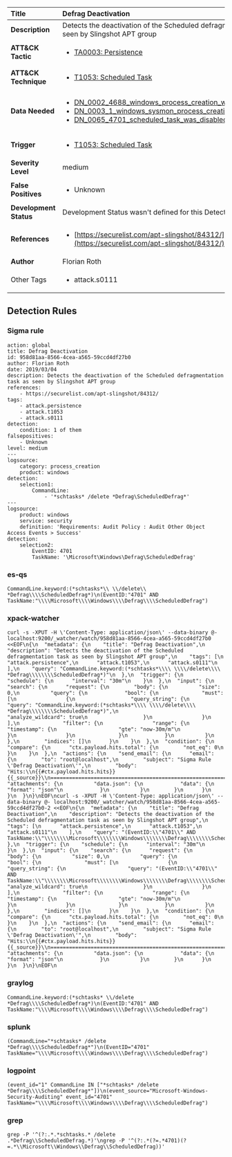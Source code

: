 | Title                    | Defrag Deactivation       |
|:-------------------------|:------------------|
| **Description**          | Detects the deactivation of the Scheduled defragmentation task as seen by Slingshot APT group |
| **ATT&amp;CK Tactic**    |  <ul><li>[TA0003: Persistence](https://attack.mitre.org/tactics/TA0003)</li></ul>  |
| **ATT&amp;CK Technique** | <ul><li>[T1053: Scheduled Task](https://attack.mitre.org/techniques/T1053)</li></ul>  |
| **Data Needed**          | <ul><li>[DN_0002_4688_windows_process_creation_with_commandline](../Data_Needed/DN_0002_4688_windows_process_creation_with_commandline.md)</li><li>[DN_0003_1_windows_sysmon_process_creation](../Data_Needed/DN_0003_1_windows_sysmon_process_creation.md)</li><li>[DN_0065_4701_scheduled_task_was_disabled](../Data_Needed/DN_0065_4701_scheduled_task_was_disabled.md)</li></ul>  |
| **Trigger**              | <ul><li>[T1053: Scheduled Task](../Triggers/T1053.md)</li></ul>  |
| **Severity Level**       | medium |
| **False Positives**      | <ul><li>Unknown</li></ul>  |
| **Development Status**   |  Development Status wasn't defined for this Detection Rule yet  |
| **References**           | <ul><li>[https://securelist.com/apt-slingshot/84312/](https://securelist.com/apt-slingshot/84312/)</li></ul>  |
| **Author**               | Florian Roth |
| Other Tags           | <ul><li>attack.s0111</li></ul> | 

## Detection Rules

### Sigma rule

```
action: global
title: Defrag Deactivation
id: 958d81aa-8566-4cea-a565-59ccd4df27b0
author: Florian Roth
date: 2019/03/04
description: Detects the deactivation of the Scheduled defragmentation task as seen by Slingshot APT group
references:
    - https://securelist.com/apt-slingshot/84312/
tags:
    - attack.persistence
    - attack.t1053
    - attack.s0111
detection:
    condition: 1 of them
falsepositives:
    - Unknown
level: medium
---
logsource:
    category: process_creation
    product: windows
detection:
    selection1:
        CommandLine:
            - '*schtasks* /delete *Defrag\ScheduledDefrag*'
---
logsource:
    product: windows
    service: security
    definition: 'Requirements: Audit Policy : Audit Other Object Access Events > Success'
detection:
    selection2:
        EventID: 4701
        TaskName: '\Microsoft\Windows\Defrag\ScheduledDefrag'

```





### es-qs
    
```
CommandLine.keyword:(*schtasks*\\ \\/delete\\ *Defrag\\\\ScheduledDefrag*)\n(EventID:"4701" AND TaskName:"\\\\Microsoft\\\\Windows\\\\Defrag\\\\ScheduledDefrag")
```


### xpack-watcher
    
```
curl -s -XPUT -H \'Content-Type: application/json\' --data-binary @- localhost:9200/_watcher/watch/958d81aa-8566-4cea-a565-59ccd4df27b0 <<EOF\n{\n  "metadata": {\n    "title": "Defrag Deactivation",\n    "description": "Detects the deactivation of the Scheduled defragmentation task as seen by Slingshot APT group",\n    "tags": [\n      "attack.persistence",\n      "attack.t1053",\n      "attack.s0111"\n    ],\n    "query": "CommandLine.keyword:(*schtasks*\\\\ \\\\/delete\\\\ *Defrag\\\\\\\\ScheduledDefrag*)"\n  },\n  "trigger": {\n    "schedule": {\n      "interval": "30m"\n    }\n  },\n  "input": {\n    "search": {\n      "request": {\n        "body": {\n          "size": 0,\n          "query": {\n            "bool": {\n              "must": [\n                {\n                  "query_string": {\n                    "query": "CommandLine.keyword:(*schtasks*\\\\ \\\\/delete\\\\ *Defrag\\\\\\\\ScheduledDefrag*)",\n                    "analyze_wildcard": true\n                  }\n                }\n              ],\n              "filter": {\n                "range": {\n                  "timestamp": {\n                    "gte": "now-30m/m"\n                  }\n                }\n              }\n            }\n          }\n        },\n        "indices": []\n      }\n    }\n  },\n  "condition": {\n    "compare": {\n      "ctx.payload.hits.total": {\n        "not_eq": 0\n      }\n    }\n  },\n  "actions": {\n    "send_email": {\n      "email": {\n        "to": "root@localhost",\n        "subject": "Sigma Rule \'Defrag Deactivation\'",\n        "body": "Hits:\\n{{#ctx.payload.hits.hits}}{{_source}}\\n================================================================================\\n{{/ctx.payload.hits.hits}}",\n        "attachments": {\n          "data.json": {\n            "data": {\n              "format": "json"\n            }\n          }\n        }\n      }\n    }\n  }\n}\nEOF\ncurl -s -XPUT -H \'Content-Type: application/json\' --data-binary @- localhost:9200/_watcher/watch/958d81aa-8566-4cea-a565-59ccd4df27b0-2 <<EOF\n{\n  "metadata": {\n    "title": "Defrag Deactivation",\n    "description": "Detects the deactivation of the Scheduled defragmentation task as seen by Slingshot APT group",\n    "tags": [\n      "attack.persistence",\n      "attack.t1053",\n      "attack.s0111"\n    ],\n    "query": "(EventID:\\"4701\\" AND TaskName:\\"\\\\\\\\Microsoft\\\\\\\\Windows\\\\\\\\Defrag\\\\\\\\ScheduledDefrag\\")"\n  },\n  "trigger": {\n    "schedule": {\n      "interval": "30m"\n    }\n  },\n  "input": {\n    "search": {\n      "request": {\n        "body": {\n          "size": 0,\n          "query": {\n            "bool": {\n              "must": [\n                {\n                  "query_string": {\n                    "query": "(EventID:\\"4701\\" AND TaskName:\\"\\\\\\\\Microsoft\\\\\\\\Windows\\\\\\\\Defrag\\\\\\\\ScheduledDefrag\\")",\n                    "analyze_wildcard": true\n                  }\n                }\n              ],\n              "filter": {\n                "range": {\n                  "timestamp": {\n                    "gte": "now-30m/m"\n                  }\n                }\n              }\n            }\n          }\n        },\n        "indices": []\n      }\n    }\n  },\n  "condition": {\n    "compare": {\n      "ctx.payload.hits.total": {\n        "not_eq": 0\n      }\n    }\n  },\n  "actions": {\n    "send_email": {\n      "email": {\n        "to": "root@localhost",\n        "subject": "Sigma Rule \'Defrag Deactivation\'",\n        "body": "Hits:\\n{{#ctx.payload.hits.hits}}{{_source}}\\n================================================================================\\n{{/ctx.payload.hits.hits}}",\n        "attachments": {\n          "data.json": {\n            "data": {\n              "format": "json"\n            }\n          }\n        }\n      }\n    }\n  }\n}\nEOF\n
```


### graylog
    
```
CommandLine.keyword:(*schtasks* \\/delete *Defrag\\\\ScheduledDefrag*)\n(EventID:"4701" AND TaskName:"\\\\Microsoft\\\\Windows\\\\Defrag\\\\ScheduledDefrag")
```


### splunk
    
```
(CommandLine="*schtasks* /delete *Defrag\\\\ScheduledDefrag*")\n(EventID="4701" TaskName="\\\\Microsoft\\\\Windows\\\\Defrag\\\\ScheduledDefrag")
```


### logpoint
    
```
(event_id="1" CommandLine IN ["*schtasks* /delete *Defrag\\\\ScheduledDefrag*"])\n(event_source="Microsoft-Windows-Security-Auditing" event_id="4701" TaskName="\\\\Microsoft\\\\Windows\\\\Defrag\\\\ScheduledDefrag")
```


### grep
    
```
grep -P '^(?:.*.*schtasks.* /delete .*Defrag\\ScheduledDefrag.*)'\ngrep -P '^(?:.*(?=.*4701)(?=.*\\Microsoft\\Windows\\Defrag\\ScheduledDefrag))'
```




